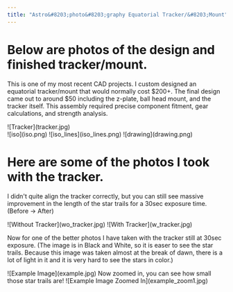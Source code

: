```yaml
---
title: "Astro&#8203;photo&#8203;graphy Equatorial Tracker/&#8203;Mount"
---
```


<link rel="stylesheet" type="text/css" href="/assets/css/solidworks.css">
<style>
    p.tagline {
        display: none;
    }
</style>

# Below are photos of the design and finished tracker/&#8203;mount.

This is one of my most recent CAD projects. I custom designed an equatorial tracker/mount that would normally cost $200+. The final design came out to around $50 including the z-plate, ball head mount, and the tracker itself.
This assembly required precise component fitment, gear calculations, and strength analysis.

<div markdown="1" id="SolidWorks100">
![Tracker](tracker.jpg)
</div>
<div markdown="1" id="SolidWorks75">
![iso](iso.png)
![iso_lines](iso_lines.png)
![drawing](drawing.png)
</div>

# Here are some of the photos I took with the tracker.

I didn't quite align the tracker correctly, but you can still see massive improvement in the length of the star trails for a 30sec exposure time. (Before -> After)

<div markdown="1" id="SolidWorks75">
![Without Tracker](wo_tracker.jpg)
![With Tracker](w_tracker.jpg)
</div>

Now for one of the better photos I have taken with the tracker still at 30sec exposure. (The image is in Black and White, so it is easer to see the star trails. Because this image was taken almost at the break of dawn, there is a lot of light in it and it is very hard to see the stars in color.)

<div markdown="1" id="SolidWorks100">
![Example Image](example.jpg)
Now zoomed in, you can see how small those star trails are!
![Example Image Zoomed In](example_zoom1.jpg)
</div>
